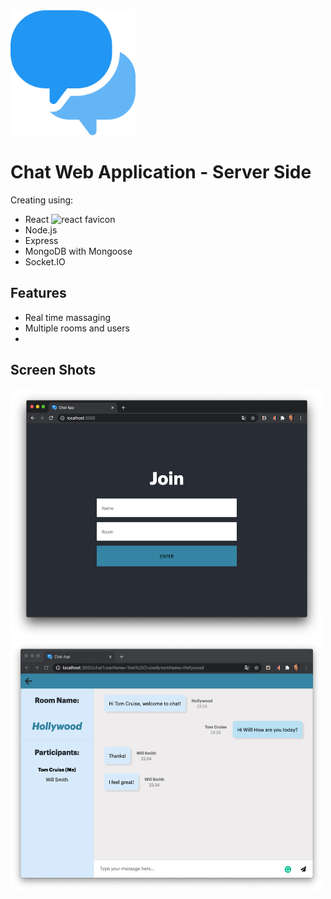 <img src="/public/speech-bubble.png" alt="chat logo" width="200" height="200"/>

# Chat Web Application - Server Side

Creating using:

- React <img src="//public/favicon-react.ico" alt="react favicon"/>
- Node.js
- Express
- MongoDB with Mongoose
- Socket.IO

## Features

- Real time massaging
- Multiple rooms and users
-

## Screen Shots

<img src="/public/join-screen-shot.png" alt="join screen shot" width="500" height="400"/><img alt="in chat screen shot" src="/public/in-chat-screen-shot3.png" width="500" height="400"/>
